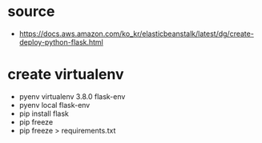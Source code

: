 # source
- https://docs.aws.amazon.com/ko_kr/elasticbeanstalk/latest/dg/create-deploy-python-flask.html

# create virtualenv 
- pyenv virtualenv 3.8.0 flask-env
- pyenv local flask-env
- pip install flask
- pip freeze
- pip freeze > requirements.txt



